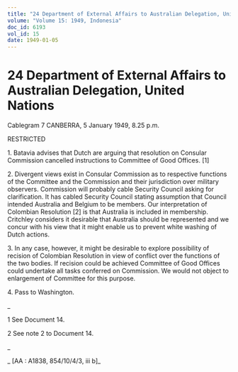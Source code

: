 ```yaml
---
title: "24 Department of External Affairs to Australian Delegation, United Nations"
volume: "Volume 15: 1949, Indonesia"
doc_id: 6193
vol_id: 15
date: 1949-01-05
---
```


# 24 Department of External Affairs to Australian Delegation, United Nations

Cablegram 7 CANBERRA, 5 January 1949, 8.25 p.m.

RESTRICTED

1\. Batavia advises that Dutch are arguing that resolution on Consular Commission cancelled instructions to Committee of Good Offices. [1]

2\. Divergent views exist in Consular Commission as to respective functions of the Committee and the Commission and their jurisdiction over military observers. Commission will probably cable Security Council asking for clarification. It has cabled Security Council stating assumption that Council intended Australia and Belgium to be members. Our interpretation of Colombian Resolution [2] is that Australia is included in membership. Critchley considers it desirable that Australia should be represented and we concur with his view that it might enable us to prevent white washing of Dutch actions.

3\. In any case, however, it might be desirable to explore possibility of recision of Colombian Resolution in view of conflict over the functions of the two bodies. If recision could be achieved Committee of Good Offices could undertake all tasks conferred on Commission. We would not object to enlargement of Committee for this purpose.

4\. Pass to Washington.

_

1 See Document 14.

2 See note 2 to Document 14.

_

_ [AA : A1838, 854/10/4/3, iii b]_
